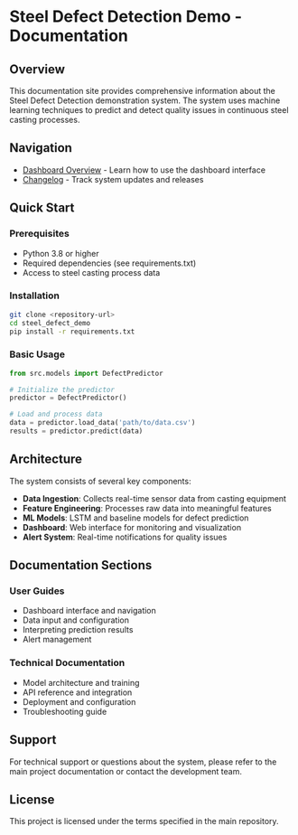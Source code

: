 # Steel Defect Detection Demo - Documentation

## Overview

This documentation site provides comprehensive information about the Steel
Defect Detection demonstration system. The system uses machine learning
techniques to predict and detect quality issues in continuous steel casting
processes.

## Navigation

- [Dashboard Overview](user-guide/dashboard-overview.md) - Learn how to use
  the dashboard interface
- [Changelog](releases/changelog.md) - Track system updates and releases

## Quick Start

### Prerequisites

- Python 3.8 or higher
- Required dependencies (see requirements.txt)
- Access to steel casting process data

### Installation

```bash
git clone <repository-url>
cd steel_defect_demo
pip install -r requirements.txt
```

### Basic Usage

```python
from src.models import DefectPredictor

# Initialize the predictor
predictor = DefectPredictor()

# Load and process data
data = predictor.load_data('path/to/data.csv')
results = predictor.predict(data)
```

## Architecture

The system consists of several key components:

- **Data Ingestion**: Collects real-time sensor data from casting equipment
- **Feature Engineering**: Processes raw data into meaningful features
- **ML Models**: LSTM and baseline models for defect prediction
- **Dashboard**: Web interface for monitoring and visualization
- **Alert System**: Real-time notifications for quality issues

## Documentation Sections

### User Guides

- Dashboard interface and navigation
- Data input and configuration
- Interpreting prediction results
- Alert management

### Technical Documentation

- Model architecture and training
- API reference and integration
- Deployment and configuration
- Troubleshooting guide

## Support

For technical support or questions about the system, please refer to the
main project documentation or contact the development team.

## License

This project is licensed under the terms specified in the main repository.
